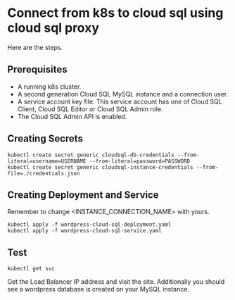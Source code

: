 # Connect from k8s to cloud sql using cloud sql proxy

Here are the steps.

## Prerequisites

- A running k8s cluster.
- A second generation Cloud SQL MySQL instance and a connection user.
- A service account key file. This service account has one of Cloud SQL Client, Cloud SQL Editor or Cloud SQL Admin role.
- The Cloud SQL Admin API is enabled.

## Creating Secrets

```
kubectl create secret generic cloudsql-db-credentials --from-literal=username=USERNAME --from-literal=password=PASSWORD
kubectl create secret generic cloudsql-instance-credentials --from-file=./credentials.json
```

## Creating Deployment and Service

Remember to change <INSTANCE_CONNECTION_NAME> with yours.

```
kubectl apply -f wordpress-cloud-sql-deployment.yaml
kubectl apply -f wordpress-cloud-sql-service.yaml
```

## Test

```
kubectl get svc
```

Get the Load Balancer IP address and visit the site. Additionally you should see a wordpress database is created on your MySQL instance.
